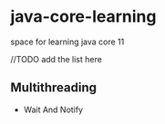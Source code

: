 # java-core-learning

space for learning java core 11

//TODO add the list here

## Multithreading
- Wait And Notify
